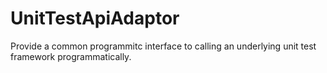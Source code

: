 # UnitTestApiAdaptor
Provide a common programmitc interface to calling an underlying unit test framework programmatically.
